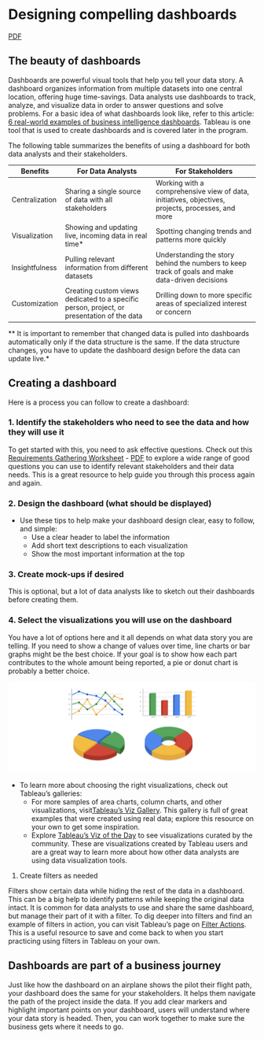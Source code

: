 # Designing compelling dashboards

[PDF](./ref_DAC2-Designing-compelling-dashboards.pdf)

## The beauty of dashboards

Dashboards are powerful visual tools that help you tell your data story. A dashboard organizes information from multiple datasets into one central location, offering huge time-savings. Data analysts use dashboards to track, analyze, and visualize data in order to answer questions and solve problems. For a basic idea of what dashboards look like, refer to this article: [6 real-world examples of business intelligence dashboards](https://www.tableau.com/learn/articles/business-intelligence-dashboards-examples). Tableau is one tool that is used to create dashboards and is covered later in the program.

The following table summarizes the benefits of using a dashboard for both data analysts and their stakeholders.

|Benefits|For Data Analysts|For Stakeholders|
|-------|-----------------|----------------|
|Centralization|Sharing a single source of data with all stakeholders|Working with a comprehensive view of data, initiatives, objectives, projects, processes, and more
|Visualization|Showing and updating live, incoming data in real time*|Spotting changing trends and patterns more quickly|
|Insightfulness|Pulling relevant information from different datasets|Understanding the story behind the numbers to keep track of goals and make data-driven decisions
|Customization|Creating custom views dedicated to a specific person, project, or presentation of the data|Drilling down to more specific areas of specialized interest or concern|

** It is important to remember that changed data is pulled into dashboards automatically only if the data structure is the same. If the data structure changes, you have to update the dashboard design before the data can update live.*

## Creating a dashboard

Here is a process you can follow to create a dashboard:

### 1. Identify the stakeholders who need to see the data and how they will use it

To get started with this, you need to ask effective questions. Check out this [Requirements Gathering Worksheet](https://s3.amazonaws.com/looker-elearning-resources/Requirements+Gathering+Worksheet.pdf) - [PDF](./ref_Requirements%2BGathering%2BWorksheet.pdf) to explore a wide range of good questions you can use to identify relevant stakeholders and their data needs. This is a great resource to help guide you through this process again and again.

### 2. Design the dashboard (what should be displayed)

- Use these tips to help make your dashboard design clear, easy to follow, and simple:
  - Use a clear header to label the information
  - Add short text descriptions to each visualization
  - Show the most important information at the top

### 3. Create mock-ups if desired

This is optional, but a lot of data analysts like to sketch out their dashboards before creating them.

### 4. Select the visualizations you will use on the dashboard

You have a lot of options here and it all depends on what data story you are telling. If you need to show a change of values over time, line charts or bar graphs might be the best choice. If your goal is to show how each part contributes to the whole amount being reported, a pie or donut chart is probably a better choice.

![x](./3_READING_Designing-compelling-dashboards_1.png)

- To learn more about choosing the right visualizations, check out Tableau’s galleries:
  - For more samples of area charts, column charts, and other visualizations, visit[Tableau’s Viz Gallery](https://www.tableau.com/solutions/gallery). This gallery is full of great examples that were created using real data; explore this resource on your own to get some inspiration.
  - Explore [Tableau’s Viz of the Day](https://public.tableau.com/en-us/gallery/?tab=viz-of-the-day&type=viz-of-the-day) to see visualizations curated by the community. These are visualizations created by Tableau users and are a great way to learn more about how other data analysts are using data visualization tools.  

1. Create filters as needed

Filters show certain data while hiding the rest of the data in a dashboard. This can be a big help to identify patterns while keeping the original data intact. It is common for data analysts to use and share the same dashboard, but manage their part of it with a filter. To dig deeper into filters and find an example of filters in action, you can visit Tableau’s page on [Filter Actions](https://help.tableau.com/current/pro/desktop/en-us/actions_filter.htm). This is a useful resource to save and come back to when you start practicing using filters in Tableau on your own.

## Dashboards are part of a business journey

Just like how the dashboard on an airplane shows the pilot their flight path, your dashboard does the same for your stakeholders. It helps them navigate the path of the project inside the data. If you add clear markers and highlight important points on your dashboard, users will understand where your data story is headed. Then, you can work together to make sure the business gets where it needs to go.

